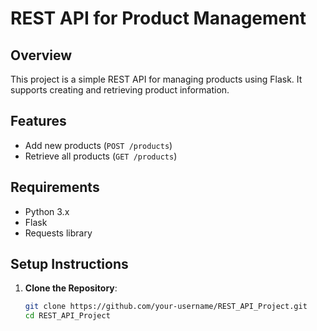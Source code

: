 
# REST API for Product Management

## Overview
This project is a simple REST API for managing products using Flask. It supports creating and retrieving product information.

## Features
- Add new products (`POST /products`)
- Retrieve all products (`GET /products`)

## Requirements
- Python 3.x
- Flask
- Requests library

## Setup Instructions

1. **Clone the Repository**:
   ```bash
   git clone https://github.com/your-username/REST_API_Project.git
   cd REST_API_Project
